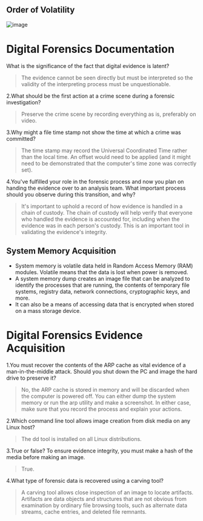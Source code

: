 ## Order of Volatility

![image](https://user-images.githubusercontent.com/63236771/126057192-6a91b634-4193-446f-a095-52bd1fb306ad.png)

# Digital Forensics Documentation

What is the significance of the fact that digital evidence is latent?
 > The evidence cannot be seen directly but must be interpreted so the validity of the interpreting process must be unquestionable.

2.What should be the first action at a crime scene during a forensic investigation?
 > Preserve the crime scene by recording everything as is, preferably on video.

3.Why might a file time stamp not show the time at which a crime was committed?
 > The time stamp may record the Universal Coordinated Time rather than the local time. An offset would need to be applied (and it might need to be demonstrated that the computer's time zone was correctly set).

4.You've fulfilled your role in the forensic process and now you plan on handing the evidence over to an analysis team. What important process should you observe during this transition, and why?
 > It's important to uphold a record of how evidence is handled in a chain of custody. The chain of custody will help verify that everyone who handled the evidence is accounted for, including when the evidence was in each person's custody. This is an important tool in validating the evidence's integrity.

## System Memory Acquisition
 
 - System memory is volatile data held in Random Access Memory (RAM) modules. Volatile means that the data is lost when power is removed. 
 - A system memory dump creates an image file that can be analyzed to identify the processes that are running, the contents of temporary file systems, registry data, network connections, cryptographic keys, and more. 
 - It can also be a means of accessing data that is encrypted when stored on a mass storage device. 

# Digital Forensics Evidence Acquisition

1.You must recover the contents of the ARP cache as vital evidence of a man-in-the-middle attack. Should you shut down the PC and image the hard drive to preserve it?
 > No, the ARP cache is stored in memory and will be discarded when the computer is powered off. You can either dump the system memory or run the arp utility and make a screenshot. In either case, make sure that you record the process and explain your actions.

2.Which command line tool allows image creation from disk media on any Linux host?
 > The dd tool is installed on all Linux distributions.

3.True or false? To ensure evidence integrity, you must make a hash of the media before making an image.
 > True.

4.What type of forensic data is recovered using a carving tool?
 > A carving tool allows close inspection of an image to locate artifacts. Artifacts are data objects and structures that are not obvious from examination by ordinary file browsing tools, such as alternate data streams, cache entries, and deleted file remnants.
